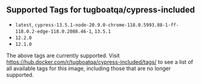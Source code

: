## Supported Tags for tugboatqa/cypress-included

* `latest`, `cypress-13.5.1-node-20.9.0-chrome-118.0.5993.88-1-ff-118.0.2-edge-118.0.2088.46-1`, `13.5.1`
* `12.2.0`
* `12.1.0`

The above tags are currently supported. Visit https://hub.docker.com/r/tugboatqa/cypress-included/tags/ to see a list of all available tags for this image, including those that are no longer supported.
